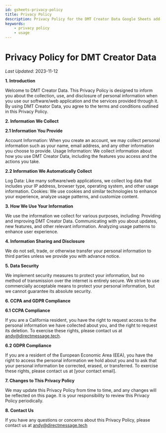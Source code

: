 ```yaml
---
id: gsheets-privacy-policy
title: Privacy Policy
description: Privacy Policy for the DMT Creator Data Google Sheets add-on
keywords:
    - privacy policy
    - usage
---
```




# Privacy Policy for DMT Creator Data
_Last Updated_: 2023-11-12

**1. Introduction**

Welcome to DMT Creator Data. This Privacy Policy is designed to inform you about the collection, use, and disclosure of personal information when you use our software/web application and the services provided through it. By using DMT Creator Data, you agree to the terms and conditions outlined in this Privacy Policy.

**2. Information We Collect**

**2.1 Information You Provide**

Account Information: When you create an account, we may collect personal information such as your name, email address, and any other information you choose to provide.
Usage Information: We collect information about how you use DMT Creator Data, including the features you access and the actions you take.

**2.2 Information We Automatically Collect**

Log Data: Like many software/web applications, we collect log data that includes your IP address, browser type, operating system, and other usage information.
Cookies: We use cookies and similar technologies to enhance your experience, analyze usage patterns, and customize content.

**3. How We Use Your Information**

We use the information we collect for various purposes, including:
Providing and improving DMT Creator Data.
Communicating with you about updates, new features, and other relevant information.
Analyzing usage patterns to enhance user experience.

**4. Information Sharing and Disclosure**

We do not sell, trade, or otherwise transfer your personal information to third parties unless we provide you with advance notice.

**5. Data Security**

We implement security measures to protect your information, but no method of transmission over the internet is entirely secure. We strive to use commercially acceptable means to protect your personal information, but we cannot guarantee its absolute security.

**6. CCPA and GDPR Compliance**

**6.1 CCPA Compliance**

If you are a California resident, you have the right to request access to the personal information we have collected about you, and the right to request its deletion. To exercise these rights, please contact us at andy@directmessage.tech.

**6.2 GDPR Compliance**

If you are a resident of the European Economic Area (EEA), you have the right to access the personal information we hold about you and to ask that your personal information be corrected, erased, or transferred. To exercise these rights, please contact us at [your contact email].

**7. Changes to This Privacy Policy**

We may update this Privacy Policy from time to time, and any changes will be reflected on this page. It is your responsibility to review this Privacy Policy periodically.

**8. Contact Us**

If you have any questions or concerns about this Privacy Policy, please contact us at andy@directmessage.tech
